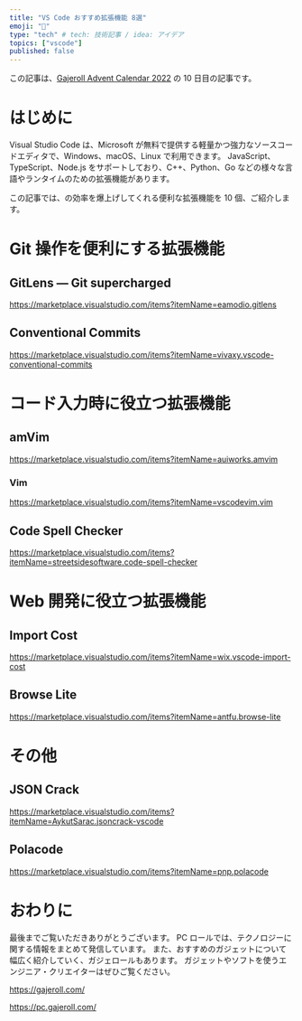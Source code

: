 ```yaml
---
title: "VS Code おすすめ拡張機能 8選"
emoji: "🐷"
type: "tech" # tech: 技術記事 / idea: アイデア
topics: ["vscode"]
published: false
---
```


この記事は、[Gajeroll Advent Calendar 2022](https://qiita.com/advent-calendar/2022/gajeroll) の 10 日目の記事です。

# はじめに

Visual Studio Code は、Microsoft が無料で提供する軽量かつ強力なソースコードエディタで、Windows、macOS、Linux で利用できます。
JavaScript、TypeScript、Node.js をサポートしており、C++、Python、Go などの様々な言語やランタイムのための拡張機能があります。

この記事では、の効率を爆上げしてくれる便利な拡張機能を 10 個、ご紹介します。

# Git 操作を便利にする拡張機能

## GitLens — Git supercharged

https://marketplace.visualstudio.com/items?itemName=eamodio.gitlens

## Conventional Commits

https://marketplace.visualstudio.com/items?itemName=vivaxy.vscode-conventional-commits

# コード入力時に役立つ拡張機能

## amVim

https://marketplace.visualstudio.com/items?itemName=auiworks.amvim

### Vim

https://marketplace.visualstudio.com/items?itemName=vscodevim.vim

## Code Spell Checker

https://marketplace.visualstudio.com/items?itemName=streetsidesoftware.code-spell-checker

# Web 開発に役立つ拡張機能

## Import Cost

https://marketplace.visualstudio.com/items?itemName=wix.vscode-import-cost

## Browse Lite

https://marketplace.visualstudio.com/items?itemName=antfu.browse-lite

# その他

## JSON Crack

https://marketplace.visualstudio.com/items?itemName=AykutSarac.jsoncrack-vscode

## Polacode

https://marketplace.visualstudio.com/items?itemName=pnp.polacode

# おわりに

最後までご覧いただきありがとうございます。
PC ロールでは、テクノロジーに関する情報をまとめて発信しています。
また、おすすめのガジェットについて幅広く紹介していく、ガジェロールもあります。
ガジェットやソフトを使うエンジニア・クリエイターはぜひご覧ください。

https://gajeroll.com/

https://pc.gajeroll.com/
